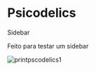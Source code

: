 # Psicodelics
 Sidebar

Feito para testar um sidebar

![printpscodelics1](https://user-images.githubusercontent.com/120127965/228958701-bbab76e2-f9c6-44c1-945c-8e46d636a272.png)
